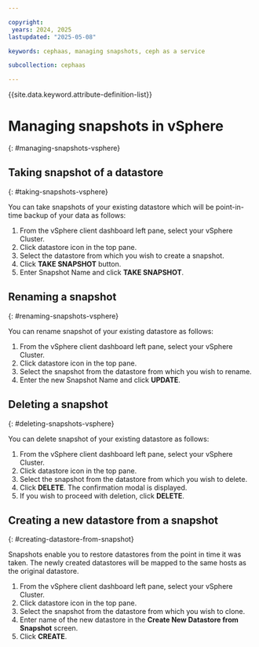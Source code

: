 ```yaml
---

copyright:
 years: 2024, 2025
lastupdated: "2025-05-08"

keywords: cephaas, managing snapshots, ceph as a service

subcollection: cephaas

---
```


{{site.data.keyword.attribute-definition-list}}

# Managing snapshots in vSphere
{: #managing-snapshots-vsphere}

## Taking snapshot of a datastore
{: #taking-snapshots-vsphere}

You can take snapshots of your existing datastore which will be point-in-time backup of your data as follows:

1. From the vSphere client dashboard left pane, select your vSphere Cluster.
2. Click datastore icon in the top pane.
3. Select the datastore from which you wish to create a snapshot.
4. Click **TAKE SNAPSHOT** button.
5. Enter Snapshot Name and click **TAKE SNAPSHOT**.

## Renaming a snapshot
{: #renaming-snapshots-vsphere}

You can rename snapshot of your existing datastore as follows:

1. From the vSphere client dashboard left pane, select your vSphere Cluster.
2. Click datastore icon in the top pane.
3. Select the snapshot from the datastore from which you wish to rename.
4. Enter the new Snapshot Name and click **UPDATE**.

## Deleting a snapshot
{: #deleting-snapshots-vsphere}

You can delete snapshot of your existing datastore as follows:

1. From the vSphere client dashboard left pane, select your vSphere Cluster.
2. Click datastore icon in the top pane.
3. Select the snapshot from the datastore from which you wish to delete.
4. Click **DELETE**. The confirmation modal is displayed.
5. If you wish to proceed with deletion, click **DELETE**.

## Creating a new datastore from a snapshot
{: #creating-datastore-from-snapshot}

Snapshots enable you to restore datastores from the point in time it was taken. The newly created datastores will be mapped to the same hosts as the original datastore.

1. From the vSphere client dashboard left pane, select your vSphere Cluster.
2. Click datastore icon in the top pane.
3. Select the snapshot from the datastore from which you wish to clone.
4. Enter name of the new datastore in the **Create New Datastore from Snapshot** screen.
5. Click **CREATE**.
